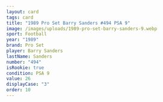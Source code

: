 ```yaml
---
layout: card
tags: card
title: "1989 Pro Set Barry Sanders #494 PSA 9"
image: /images/uploads/1989-pro-set-barry-sanders-9.webp
sport: Football
year: "1989"
brand: Pro Set
player: Barry Sanders
lastName: Sanders
number: "494"
isRookie: true
condition: PSA 9
value: 26
displayCase: "3"
order: 10
---
```

